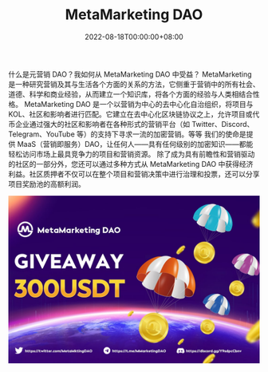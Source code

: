 ﻿---
title: "MetaMarketing DAO"
description: "MetaMarketing DAO 是第一个 Web3 营销 DAO，为 Web3 项目提供营销包，同时为 DAO 成员提供高投资收益."
date: 2022-08-18T00:00:00+08:00
lastmod: 2022-08-18T00:00:00+08:00
draft: false
authors: ["boogArno"]
featuredImage: "metamarketing-dao.png"
tags: ["Social","MetaMarketing DAO"]
categories: ["nfts"]
nfts: ["Social"]
blockchain: "BSC"
website: "https://metamarketingdao.com/"
twitter: "https://twitter.com/MetaMktingDAO"
discord: "https://discord.gg/Y9sdpcCbnv"
telegram: "https://t.me/metamarketingdaoann"
github: ""
youtube: ""
twitch: ""
facebook: ""
instagram: ""
reddit: ""
medium: ""
steam: ""
gitbook: ""
googleplay: ""
appstore: ""
status: "Live"
weight: 
lightgallery: true
toc: true
pinned: false
recommend: false
recommend1: false
---
什么是元营销 DAO？我如何从 MetaMarketing DAO 中受益？
MetaMarketing 是一种研究营销及其与生活各个方面的关系的方法，它侧重于营销中的所有社会、道德、科学和商业经验，从而建立一个知识库，将各个方面的经验与人类相结合性格。
MetaMarketing DAO 是一个以营销为中心的去中心化自治组织，将项目与 KOL、社区和影响者进行匹配。它建立在去中心化区块链协议之上，允许项目或代币企业通过强大的社区和影响者在各种形式的营销平台（如 Twitter、Discord、Telegram、YouTube 等）的支持下寻求一流的加密营销。等等
我们的使命是提供 MaaS（营销即服务）DAO，让任何人——具有任何级别的加密知识——都能轻松访问市场上最具竞争力的项目和营销资源。
除了成为具有前瞻性和营销驱动的社区的一部分外，您还可以通过多种方式从 MetaMarketing DAO 中获得经济利益。社区质押者不仅可以在整个项目和营销决策中进行治理和投票，还可以分享项目奖励池的高额利润。

![metamarketingdao-dapp-social-bsc-image2_8f4eefde2aefb1a4b7ab0bdec0108500](metamarketingdao-dapp-social-bsc-image2_8f4eefde2aefb1a4b7ab0bdec0108500.png)